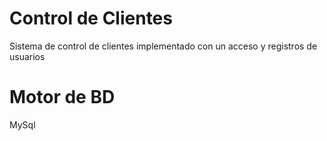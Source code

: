 # Control de Clientes
Sistema de control de clientes implementado con un acceso y registros de usuarios
# Motor de BD
MySql
